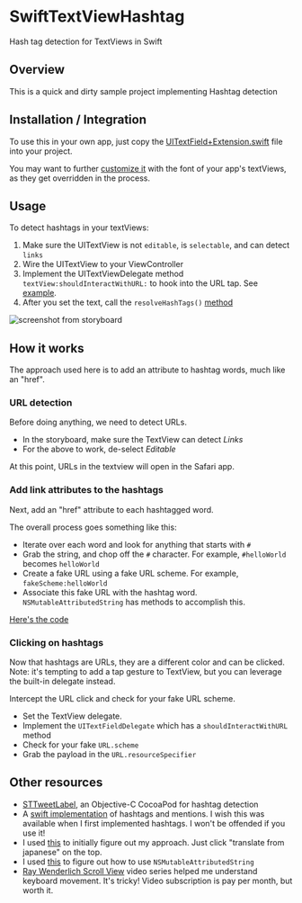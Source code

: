 # SwiftTextViewHashtag
Hash tag detection for TextViews in Swift

## Overview

This is a quick and dirty sample project implementing Hashtag detection

## Installation / Integration

To use this in your own app, just copy the [UITextField+Extension.swift](https://github.com/ThornTechPublic/SwiftTextViewHashtag/blob/master/textViewSample/UITextField%2BExtension.swift) file into your project.

You may want to further [customize it](https://github.com/ThornTechPublic/SwiftTextViewHashtag/blob/master/textViewSample/UITextField%2BExtension.swift#L27) with the font of your app's textViews, as they get overridden in the process.

## Usage

To detect hashtags in your textViews:

1. Make sure the UITextView is not `editable`, is `selectable`, and can detect `links`
1. Wire the UITextView to your ViewController
1. Implement the UITextViewDelegate method `textView:shouldInteractWithURL:` to hook into the URL tap.  See [example](https://github.com/ThornTechPublic/SwiftTextViewHashtag/blob/master/textViewSample/ViewController.swift#L164).
1. After you set the text, call the `resolveHashTags()` [method](https://github.com/ThornTechPublic/SwiftTextViewHashtag/blob/master/textViewSample/TextCell.swift#L17)

![screenshot from storyboard](https://github.com/ThornTechPublic/SwiftTextViewHashtag/blob/master/GitHubImages/UITextViewStoryboard.png)

## How it works

The approach used here is to add an attribute to hashtag words, much like an "href".  

### URL detection

Before doing anything, we need to detect URLs.  
* In the storyboard, make sure the TextView can detect *Links*
* For the above to work, de-select *Editable*

At this point, URLs in the textview will open in the Safari app.

### Add link attributes to the hashtags

Next, add an "href" attribute to each hashtagged word.  

The overall process goes something like this:
* Iterate over each word and look for anything that starts with `#`
* Grab the string, and chop off the `#` character.  For example, `#helloWorld` becomes `helloWorld`
* Create a fake URL using a fake URL scheme.  For example, `fakeScheme:helloWorld`
* Associate this fake URL with the hashtag word.  `NSMutableAttributedString` has methods to accomplish this.

[Here's the code](https://github.com/ribl/SwiftTextViewHashtag/blob/master/textViewSample/UITextField%2BExtension.swift#L13)

### Clicking on hashtags

Now that hashtags are URLs, they are a different color and can be clicked.  Note: it's tempting to add a tap gesture to TextView, but you can leverage the built-in delegate instead.

Intercept the URL click and check for your fake URL scheme.  
* Set the TextView delegate.  
* Implement the `UITextFieldDelegate` which has a `shouldInteractWithURL` method 
* Check for your fake `URL.scheme` 
* Grab the payload in the `URL.resourceSpecifier`

## Other resources

* [STTweetLabel](https://github.com/SebastienThiebaud/STTweetLabel), an Objective-C CocoaPod for hashtag detection
* A [swift implementation](https://yeti.co/blog/hashtags-and-mentions/) of hashtags and mentions.  I wish this was available when I first implemented hashtags.  I won't be offended if you use it!  
* I used [this](http://kishikawakatsumi.hatenablog.com/entry/20130605/1370370925) to initially figure out my approach.  Just click "translate from japanese" on the top.
* I used [this](http://stackoverflow.com/questions/11547919/check-if-string-contains-a-hashtag-and-then-change-hashtag-color) to figure out how to use `NSMutableAttributedString`
* [Ray Wenderlich Scroll View](http://www.raywenderlich.com/video-tutorials#swiftscrollview) video series helped me understand keyboard movement.  It's tricky!  Video subscription is pay per month, but worth it.
